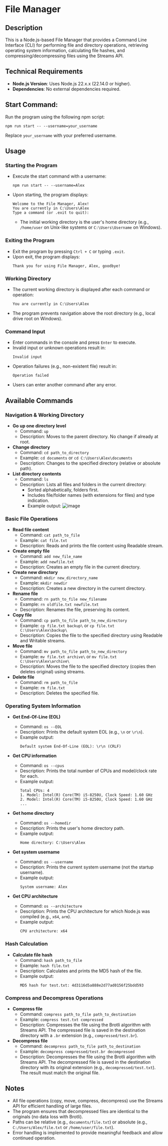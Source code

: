 # File Manager

## Description

This is a Node.js-based File Manager that provides a Command Line Interface (CLI) for performing file and directory operations, retrieving operating system information, calculating file hashes, and compressing/decompressing files using the Streams API.

## Technical Requirements

- **Node.js Version**: Uses Node.js 22.x.x (22.14.0 or higher).
- **Dependencies**: No external dependencies required.

## Start Command:

Run the program using the following npm script:

`npm run start -- --username=your_username`

Replace `your_username` with your preferred username.

## Usage

### Starting the Program

- Execute the start command with a username:
  ```
  npm run start -- --username=Alex
  ```
- Upon starting, the program displays:
  ```
  Welcome to the File Manager, Alex!
  You are currently in C:\Users\Alex
  Type a command (or .exit to quit):
  ```
  - The initial working directory is the user's home directory (e.g., `/home/user` on Unix-like systems or `C:\Users\Username` on Windows).

### Exiting the Program

- Exit the program by pressing `Ctrl + C` or typing `.exit`.
- Upon exit, the program displays:
  ```
  Thank you for using File Manager, Alex, goodbye!
  ```

### Working Directory

- The current working directory is displayed after each command or operation:
  ```
  You are currently in C:\Users\Alex
  ```
- The program prevents navigation above the root directory (e.g., local drive root on Windows).

### Command Input

- Enter commands in the console and press `Enter` to execute.
- Invalid input or unknown operations result in:
  ```
  Invalid input
  ```
- Operation failures (e.g., non-existent file) result in:
  ```
  Operation failed
  ```
- Users can enter another command after any error.

## Available Commands

### Navigation & Working Directory

- **Go up one directory level**
  - Command: `up`
  - Description: Moves to the parent directory. No change if already at root.
- **Change directory**
  - Command: `cd path_to_directory`
  - Example: `cd documents` or `cd C:\Users\Alex\documents`
  - Description: Changes to the specified directory (relative or absolute path).
- **List directory contents**
  - Command: `ls`
  - Description: Lists all files and folders in the current directory:
    - Sorted alphabetically, folders first.
    - Includes file/folder names (with extensions for files) and type indication.
    - Example output:
      ![image](https://github.com/user-attachments/assets/35e1e566-5596-4e1a-a8ba-a8501b9a470d)

### Basic File Operations

- **Read file content**
  - Command: `cat path_to_file`
  - Example: `cat file.txt`
  - Description: Reads and prints the file content using Readable stream.
- **Create empty file**
  - Command: `add new_file_name`
  - Example: `add newfile.txt`
  - Description: Creates an empty file in the current directory.
- **Create new directory**
  - Command: `mkdir new_directory_name`
  - Example: `mkdir newdir`
  - Description: Creates a new directory in the current directory.
- **Rename file**
  - Command: `rn path_to_file new_filename`
  - Example: `rn oldfile.txt newfile.txt`
  - Description: Renames the file, preserving its content.
- **Copy file**
  - Command: `cp path_to_file path_to_new_directory`
  - Example: `cp file.txt backup\` or `cp file.txt C:\Users\Alex\backup\`
  - Description: Copies the file to the specified directory using Readable and Writable streams.
- **Move file**
  - Command: `mv path_to_file path_to_new_directory`
  - Example: `mv file.txt archive\` or `mv file.txt C:\Users\Alex\archive\`
  - Description: Moves the file to the specified directory (copies then deletes original) using streams.
- **Delete file**
  - Command: `rm path_to_file`
  - Example: `rm file.txt`
  - Description: Deletes the specified file.

### Operating System Information

- **Get End-Of-Line (EOL)**
  - Command: `os --EOL`
  - Description: Prints the default system EOL (e.g., `\n` or `\r\n`).
  - Example output:
    ```
    Default system End-Of-Line (EOL): \r\n (CRLF)
    ```

- **Get CPU information**
  - Command: `os --cpus`
  - Description: Prints the total number of CPUs and model/clock rate for each.
  - Example output:
    ```
    Total CPUs: 4
    1. Model: Intel(R) Core(TM) i5-8250U, Clock Speed: 1.60 GHz
    2. Model: Intel(R) Core(TM) i5-8250U, Clock Speed: 1.60 GHz
    ...
    ```
- **Get home directory**
  - Command: `os --homedir`
  - Description: Prints the user's home directory path.
  - Example output:
    ```
    Home directory: C:\Users\Alex
    ```

- **Get system username**
  - Command: `os --username`
  - Description: Prints the current system username (not the startup username).
  - Example output:
    ```
    System username: Alex
    ```

- **Get CPU architecture**
  - Command: `os --architecture`
  - Description: Prints the CPU architecture for which Node.js was compiled (e.g., `x64`, `arm`).
  - Example output:
    ```
    CPU architecture: x64
    ```

### Hash Calculation

- **Calculate file hash**
  - Command: `hash path_to_file`
  - Example: `hash file.txt`
  - Description: Calculates and prints the MD5 hash of the file.
  - Example output:
    ```
    MD5 hash for test.txt: 4d3116d5a888e2d77ad0156f25bdd593
    ```

### Compress and Decompress Operations

- **Compress file**
  - Command: `compress path_to_file path_to_destination`
  - Example: `compress test.txt compressed`
  - Description: Compresses the file using the Brotli algorithm with Streams API. The compressed file is saved in the destination directory with a `.br` extension (e.g., `compressed/test.br`).
- **Decompress file**
  - Command: `decompress path_to_file path_to_destination`
  - Example: `decompress compressed/test.br decompressed`
  - Description: Decompresses the file using the Brotli algorithm with Streams API. The decompressed file is saved in the destination directory with its original extension (e.g., `decompressed/test.txt`). The result must match the original file.

## Notes
- All file operations (copy, move, compress, decompress) use the Streams API for efficient handling of large files.
- The program ensures that decompressed files are identical to the originals (no data loss with Brotli).
- Paths can be relative (e.g., `documents/file.txt`) or absolute (e.g., `C:/Users/Alex/file.txt` or `/home/user/file.txt`).
- Error handling is implemented to provide meaningful feedback and allow continued operation.
